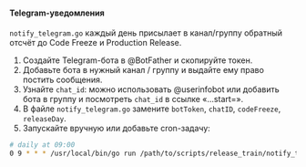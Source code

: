 #### Telegram-уведомления

`notify_telegram.go` каждый день присылает в канал/группу обратный отсчёт до Code Freeze и Production Release.

1. Создайте Telegram-бота в @BotFather и скопируйте токен.
2. Добавьте бота в нужный канал / группу и выдайте ему право постить сообщения.
3. Узнайте `chat_id`: можно использовать @userinfobot или добавить бота в группу и посмотреть `chat_id` в ссылке «…start=<id>».
4. В файле `notify_telegram.go` замените `botToken`, `chatID`, `codeFreeze`, `releaseDay`.
5. Запускайте вручную или добавьте cron-задачу:

```bash
# daily at 09:00
0 9 * * * /usr/local/bin/go run /path/to/scripts/release_train/notify_telegram.go
